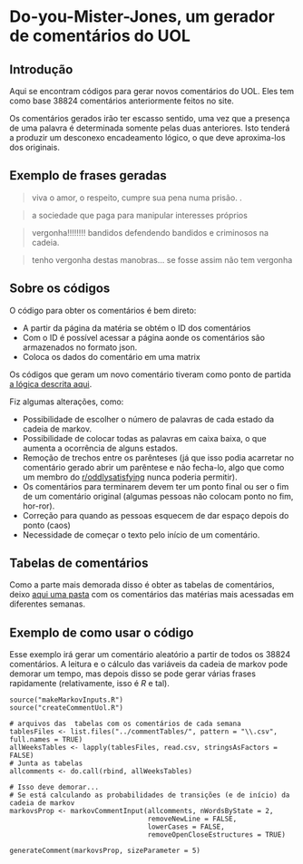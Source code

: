 Do-you-Mister-Jones, um gerador de comentários do UOL
========================================================

Introdução
--------------------------------------------------------

Aqui se encontram códigos para gerar novos comentários do UOL. Eles tem como base 38824 comentários anteriormente feitos no site. 

Os comentários gerados irão ter escasso sentido, uma vez que a presença de uma palavra é determinada somente pelas duas anteriores. Isto tenderá a produzir um desconexo encadeamento lógico, o que deve aproxima-los dos originais.

Exemplo de frases geradas
---------------------------------------------------------

> viva o amor, o respeito, cumpre sua pena numa prisão. .

> a sociedade que paga para manipular interesses próprios

> vergonha!!!!!!!! bandidos defendendo bandidos e criminosos na cadeia.

> tenho vergonha destas manobras... se fosse assim não tem vergonha

Sobre os códigos
--------------------------------------------------------

O código para obter os comentários é bem direto:

* A partir da página da matéria se obtém o ID dos comentários
* Com o ID é possível acessar a página aonde os comentários são armazenados no formato json. 
* Coloca os dados do comentário em uma matrix

Os códigos que geram um novo comentário tiveram como ponto de partida [a lógica descrita aqui](http://agiliq.com/blog/2009/06/generating-pseudo-random-text-with-markov-chains-u/).

Fiz algumas alterações, como: 
* Possibilidade de escolher o número de palavras de cada estado da cadeia de markov.
* Possibilidade de colocar todas as palavras em caixa baixa, o que aumenta a ocorrência de alguns estados.
* Remoção de trechos entre os parênteses (já que isso podia acarretar no comentário gerado abrir um parêntese e não fecha-lo, algo que como um membro do [r/oddlysatisfying](http://www.reddit.com/r/oddlysatisfying) nunca poderia permitir).
* Os comentários para terminarem devem ter um ponto final ou ser o fim de um comentário original (algumas pessoas não colocam ponto no fim, hor-ror).
* Correção para quando as pessoas esquecem de dar espaço depois do ponto (caos)
* Necessidade de começar o texto pelo início de um comentário.
 
Tabelas de comentários
---------------------------------------------------------
 
Como a parte mais demorada disso é obter as tabelas de comentários, deixo [aqui uma pasta](https://github.com/celacanto/Do-you-Mister-Jones/tree/master/commentTables) com os comentários das matérias mais acessadas em diferentes semanas.

Exemplo de como usar o código
--------------------------------------------------------

Esse exemplo irá gerar um comentário aleatório a partir de todos os 38824 comentários. A leitura e o cálculo das variáveis da cadeia de markov pode demorar um tempo, mas depois disso se pode gerar várias frases rapidamente (relativamente, isso é *R* e tal).

    source("makeMarkovInputs.R")
    source("createCommentUol.R")

    # arquivos das  tabelas com os comentários de cada semana
    tablesFiles <- list.files("../commentTables/", pattern = "\\.csv", full.names = TRUE)
    allWeeksTables <- lapply(tablesFiles, read.csv, stringsAsFactors = FALSE)
    # Junta as tabelas
    allcomments <- do.call(rbind, allWeeksTables) 

    # Isso deve demorar...
    # Se está calculando as probabilidades de transições (e de início) da cadeia de markov
    markovsProp <- markovCommentInput(allcomments, nWordsByState = 2, 
                                      removeNewLine = FALSE, 
                                      lowerCases = FALSE, 
                                      removeOpenCloseEstructures = TRUE)

    generateComment(markovsProp, sizeParameter = 5)









